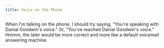 ```yaml
---
title: Voice on the Phone
---
```

When I'm talking on the phone, I should try saying, "You're speaking with Danial Goodwin's voice." Or, "You've reached Danial Goodwin's voice." Hmmm, the later would be more correct and more like a default voicemail answering machine.
